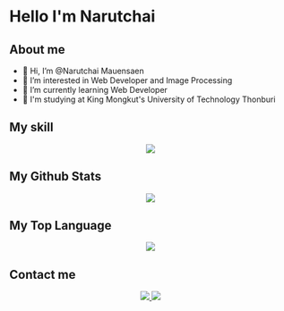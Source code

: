 # Hello I'm Narutchai

## About me

- 👋 Hi, I’m @Narutchai Mauensaen
- 👀 I’m interested in Web Developer and Image Processing
- 🌱 I’m currently learning Web Developer
- 🏫 I'm studying at King Mongkut's University of Technology Thonburi

## My skill

<p align="center">
  <a href="https://skillicons.dev">
    <img src="https://skillicons.dev/icons?i=git,html,css,js,ts,express,mongodb,react" />
  </a>
</p>

## My Github Stats

<p align="center">
    <a href="https://github.com/anuraghazra/github-readme-stats">
        <img src="https://github-readme-stats.vercel.app/api?username=Narutchai01&show_icons=true&theme=outrun" />
    </a>
</p>

## My Top Language

<p align="center">
    <a href="https://github.com/anuraghazra/github-readme-stats">
        <img src="https://github-readme-stats.vercel.app/api/top-langs/?username=Narutchai01&show_icons=true&theme=outrun&hide=jupyter%20notebook,html,tex,css" />
    </a>
</p>

## Contact me

<p align="center">
    <a href="https://www.facebook.com/narutchai.mauensaen/">
        <img src="https://img.shields.io/badge/Facebook-1877F2?style=for-the-badge&logo=facebook&logoColor=white" />
    </a>
    <a href="https://www.instagram.com/narutchai_mauensaen/">
        <img src="https://img.shields.io/badge/Instagram-E4405F?style=for-the-badge&logo=instagram&logoColor=white" />
    </a>

</p>